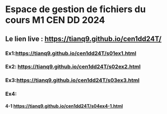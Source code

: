 # Espace de gestion de fichiers du cours M1 CEN DD 2024

## Le lien live : https://tianq9.github.io/cen1dd24T/

### Ex1:https://tianq9.github.io/cen1dd24T/s01ex1.html
### Ex2: https://tianq9.github.io/cen1dd24T/s02ex2.html
### Ex3:https://tianq9.github.io/cen1dd24T/s03ex3.html
### Ex4:
#### 4-1 https://tianq9.github.io/cen1dd24T/s04ex4-1.html

